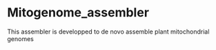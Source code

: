 # Mitogenome_assembler
This assembler is developped to de novo assemble plant mitochondrial genomes
